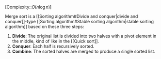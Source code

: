 [Complexity::${ O(n\log n) }$]

Merge sort is a [[Sorting algorithm#Divide and conquer|divide and conquer]]-type [[Sorting algorithm#Stable sorting algorithm|stable sorting algorithm]] based on these three steps:
1. **Divide**: The original list is divided into two halves with a pivot element in the middle, kind of like in the [[Quick sort]].
2. **Conquer**: Each half is recursively sorted.
3. **Combine**: The sorted halves are merged to produce a single sorted list.